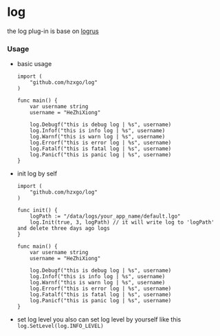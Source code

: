 # log
the log plug-in is base on [logrus](github.com/sirupsen/logrus)

### Usage

* basic usage

    ```
    import (
        "github.com/hzxgo/log"
    )

    func main() {
        var username string
        username = "HeZhiXiong"

        log.Debugf("this is debug log | %s", username)
        log.Infof("this is info log | %s", username)
        log.Warnf("this is warn log | %s", username)
        log.Errorf("this is error log | %s", username)
        log.Fatalf("this is fatal log | %s", username)
        log.Panicf("this is panic log | %s", username)
    }
    ```

* init log by self
    ```
    import (
        "github.com/hzxgo/log"
    )

    func init() {
        logPath := "/data/logs/your_app_name/default.lgo"
        log.Init(true, 3, logPath) // it will write log to 'logPath' and delete three days ago logs
    }

    func main() {
        var username string
        username = "HeZhiXiong"

        log.Debugf("this is debug log | %s", username)
        log.Infof("this is info log | %s", username)
        log.Warnf("this is warn log | %s", username)
        log.Errorf("this is error log | %s", username)
        log.Fatalf("this is fatal log | %s", username)
        log.Panicf("this is panic log | %s", username)
    }
    ```

* set log level
you also can set log level by yourself like this ```log.SetLevel(log.INFO_LEVEL)```